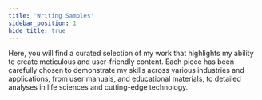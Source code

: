```yaml
---
title: 'Writing Samples'
sidebar_position: 1
hide_title: true
---
```


Here, you will find a curated selection of my work that highlights my ability to create meticulous and user-friendly content. Each piece has been carefully chosen to demonstrate my skills across various industries and applications, from user manuals, and educational materials, to detailed analyses in life sciences and cutting-edge technology. 
